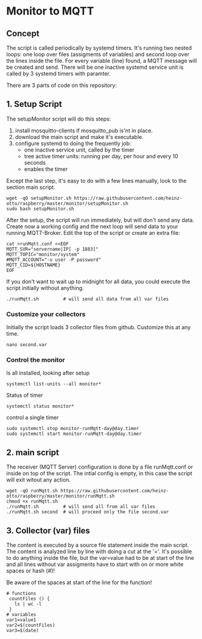 # Monitor to MQTT
## Concept
The script is called periodically by systemd timers. It's running two nested loops: one loop over files (assigments of variables) and second loop over the lines inside the file. 
For every variable (line) found, a MQTT message will be created and send.
There will be one inactive systemd service unit is called by 3 systemd timers with paramter.

There are 3 parts of code on this repository: 
## 1. Setup Script
The setupMonitor script will do this steps:
1. install mosquitto-clients if mosquitto_pub is'nt in place.
2. download the main script and make it's executable.
3. configure systemd to doing the frequently job:
   - one inactive service unit, called by the timer
   - tree active timer units: running per day, per hour and every 10 seconds
   - enables the timer

Except the last step, it's easy to do with a few lines manually, look to the section main script.

```
wget -qO setupMonitor.sh https://raw.githubusercontent.com/heinz-otto/raspberry/master/monitor/setupMonitor.sh
sudo bash setupMonitor.sh
```
After the setup, the script will run immediately, but will don't send any data.
Create now a working config and the next loop will send data to your running MQTT-Broker. Edit the top of the script or create an extra file:
```
cat >runMqtt.conf <<EOF
MQTT_SVR="servername|IP[ -p 1883]"
MQTT_TOPIC="monitor/system"
#MQTT_ACCOUNT="-u user -P password"
MQTT_CID=${HOSTNAME}
EOF
```
If you don't want to wait up to midnight for all data, you could execute the script initially without anything.
```
./runMqtt.sh         # will send all data from all var files
```
### Customize your collectors 
Initially the script loads 3 collector files from github. Customize this at any time. 
```
nano second.var
```

### Control the monitor
Is all installed, looking after setup
```
systemctl list-units --all monitor*
```
Status of timer
```
systemctl status monitor*
```
control a single timer
```
sudo systemctl stop monitor-runMqtt-day@day.timer
sudo systemctl start monitor-runMqtt-day@day.timer
```
## 2. main script 
The receiver (MQTT Server) configuration is done by a file runMqtt.conf or inside on top of the script. The intial config is empty, in this case the script will exit witout any action.

```
wget -qO runMqtt.sh https://raw.githubusercontent.com/heinz-otto/raspberry/master/monitor/runMqtt.sh
chmod +x runMqtt.sh
./runMqtt.sh         # will send all from all var files
./runMqtt.sh second  # will proceed only the file second.var
```
## 3. Collector (var) files
The content is executed by a source file statement inside the main script. The content is analyzed line by line with doing a cut at the '='.
It's possible to do anything inside the file, but the var=value had to be at start of the line and all lines without var assigments have to start with on or more white spaces or hash (#)!

Be aware of the spaces at start of the line for the function!
```
# functions
 countFiles () {
   ls | wc -l
 }
# variables
var1=value1
var2=$(countFiles)
var3=$(date)
```

